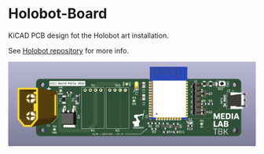 # Holobot-Board

KiCAD PCB design fot the Holobot art installation.

See [Holobot repository](https://github.com/ladecadence/Holobot) for more info.


![Holobot Board](board.png)
